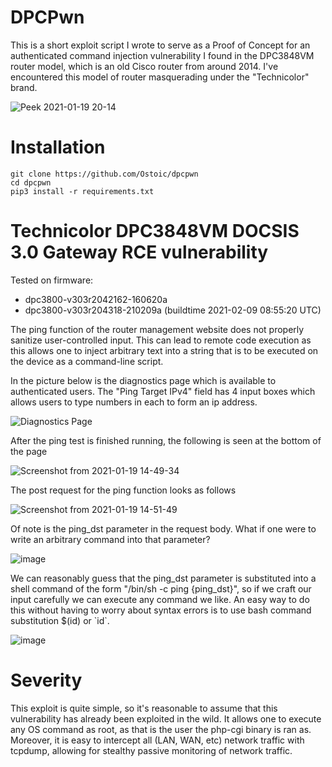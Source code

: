 # DPCPwn
This is a short exploit script I wrote to serve as a Proof of Concept for an authenticated command injection vulnerability I found in the DPC3848VM router model, which is an old Cisco router from around 2014. I've encountered this model of router masquerading under the "Technicolor" brand.

![Peek 2021-01-19 20-14](https://user-images.githubusercontent.com/8475295/105113486-0bd2f880-5a93-11eb-916f-7f63fa963278.gif)

# Installation

```
git clone https://github.com/Ostoic/dpcpwn
cd dpcpwn
pip3 install -r requirements.txt
```

# Technicolor DPC3848VM DOCSIS 3.0 Gateway RCE vulnerability

Tested on firmware: 
  - dpc3800-v303r2042162-160620a
  - dpc3800-v303r204318-210209a (buildtime 2021-02-09 08:55:20 UTC)

The ping function of the router management website does not properly sanitize user-controlled input. This can lead to remote code execution as this allows one to inject arbitrary text into a string that is to be executed on the device as a command-line script.

In the picture below is the diagnostics page which is available to authenticated users. The "Ping Target IPv4" field has 4 input boxes which allows users to type numbers in each to form an ip address. 

![Diagnostics Page](https://user-images.githubusercontent.com/8475295/105084315-29d53480-5a64-11eb-993e-0be7cfc4b7d3.png)

After the ping test is finished running, the following is seen at the bottom of the page

![Screenshot from 2021-01-19 14-49-34](https://user-images.githubusercontent.com/8475295/105085304-900e8700-5a65-11eb-8e0e-088d357d9efe.png)

The post request for the ping function looks as follows

![Screenshot from 2021-01-19 14-51-49](https://user-images.githubusercontent.com/8475295/105085581-ee3b6a00-5a65-11eb-88e0-0829fec165e5.png)

Of note is the ping_dst parameter in the request body. What if one were to write an arbitrary command into that parameter?

![image](https://user-images.githubusercontent.com/8475295/105087210-280d7000-5a68-11eb-962b-b172cb519438.png)

We can reasonably guess that the ping_dst parameter is substituted into a shell command of the form "/bin/sh -c ping {ping_dst}", so if we craft our input carefully we can execute any command we like. An easy way to do this without having to worry about syntax errors is to use bash command substitution $(id) or \`id\`.

![image](https://user-images.githubusercontent.com/8475295/105087707-e7622680-5a68-11eb-8614-f7f7977e194c.png)

# Severity
This exploit is quite simple, so it's reasonable to assume that this vulnerability has already been exploited in the wild. It allows one to execute any OS command as root, as that is the user the php-cgi binary is ran as. Moreover, it is easy to intercept all (LAN, WAN, etc) network traffic with tcpdump, allowing for stealthy passive monitoring of network traffic.
